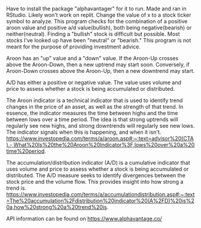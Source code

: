 Have to install the package "alphavantager" for it to run. Made and ran in RStudio. Likely won't work on replit. Change the value of x to a stock ticker symbol to analyze. This program checks for the combination of a positive aroon value and positive a/d value(bullish), both being negative(bearish) or neither(neutral). Finding a "bullish" stock is difficult but possible. Most stocks I've looked up have been "neutral" or "bearish."  This program is not meant for the purpose of providing investment advice. 

Aroon has an "up" value and a "down" value. If the Aroon-Up crosses above the Aroon-Down, then a new uptrend may start soon. Conversely, if Aroon-Down crosses above the Aroon-Up, then a new downtrend may start.

A/D has either a positive or negative value. The value uses volume and price to assess whether a stock is being accumulated or distributed.

The Aroon indicator is a technical indicator that is used to identify trend changes in the price of an asset, as well as the strength of that trend. In essence, the indicator measures the time between highs and the time between lows over a time period. The idea is that strong uptrends will regularly see new highs, and strong downtrends will regularly see new lows. The indicator signals when this is happening, and when it isn't. https://www.investopedia.com/terms/a/aroon.asp#:~:text=advisor%20(CTA).-,What%20Is%20the%20Aroon%20Indicator%3F,lows%20over%20a%20time%20period.

The accumulation/distribution indicator (A/D) is a cumulative indicator that uses volume and price to assess whether a stock is being accumulated or distributed. The A/D measure seeks to identify divergences between the stock price and the volume flow. This provides insight into how strong a trend is. https://www.investopedia.com/terms/a/accumulationdistribution.asp#:~:text=The%20accumulation%2Fdistribution%20indicator%20(A%2FD)%20is%20a,how%20strong%20a%20trend%20is.

 API information can be found on https://www.alphavantage.co/

